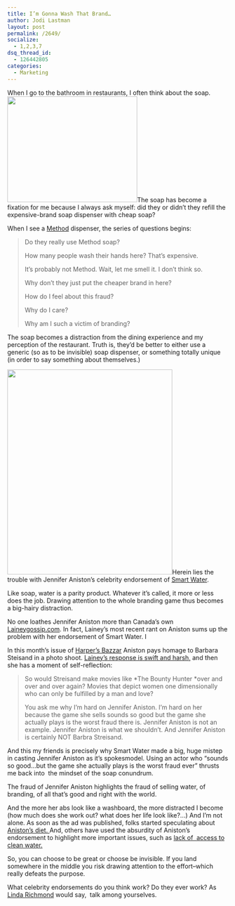 ```yaml
---
title: I’m Gonna Wash That Brand…
author: Jodi Lastman
layout: post
permalink: /2649/
socialize:
  - 1,2,3,7
dsq_thread_id:
  - 126442805
categories:
  - Marketing
---
```

When I go to the bathroom in restaurants, I often think about the soap. <a rel="attachment wp-att-2661" href="http://hypenotic.com/branding/2649/2649/attachment/screen-shot-2010-08-05-at-3-22-28-pm"><img class="alignleft size-full wp-image-2661" title="Screen shot 2010-08-05 at 3.22.28 PM" src="http://hypenotic.com/wordpress/wp-content/uploads/2010/08/Screen-shot-2010-08-05-at-3.22.28-PM.png" alt="" width="296" height="241" /></a>The soap has become a fixation for me because I always ask myself: did they or didn&#8217;t they refill the expensive-brand soap dispenser with cheap soap?

When I see a [Method][1] dispenser, the series of questions begins:

> Do they really use Method soap?
> 
> How many people wash their hands here? That&#8217;s expensive.
> 
> It&#8217;s probably not Method. Wait, let me smell it. I don&#8217;t think so.
> 
> Why don&#8217;t they just put the cheaper brand in here?
> 
> How do I feel about this fraud?
> 
> Why do I care?
> 
> Why am I such a victim of branding?

The soap becomes a distraction from the dining experience and my perception of the restaurant. Truth is, they&#8217;d be better to either use a generic (so as to be invisible) soap dispenser, or something totally unique (in order to say something about themselves.)

<a rel="attachment wp-att-2651" href="http://hypenotic.com/branding/2649/2649/attachment/screen-shot-2010-08-05-at-2-57-54-pm"><img class="alignleft size-full wp-image-2651" title="Screen shot 2010-08-05 at 2.57.54 PM" src="http://hypenotic.com/wordpress/wp-content/uploads/2010/08/Screen-shot-2010-08-05-at-2.57.54-PM.png" alt="" width="376" height="467" /></a>Herein lies the trouble with Jennifer Aniston&#8217;s celebrity endorsement of [Smart Water][2].

Like soap, water is a parity product. Whatever it&#8217;s called, it more or less does the job. Drawing attention to the whole branding game thus becomes a big-hairy distraction.

No one loathes Jennifer Aniston more than Canada&#8217;s own [Laineygossip.com][3]. In fact, Lainey&#8217;s most recent rant on Aniston sums up the problem with her endorsement of Smart Water. I

In this month&#8217;s issue of [Harper&#8217;s Bazzar][4] Aniston pays homage to Barbara Steisand in a photo shoot. [Lainey&#8217;s response is swift and harsh][5][,][5] and then she has a moment of self-reflection:

> So would Streisand make movies like *The Bounty Hunter *over and over and over again? Movies that depict women one dimensionally who can only be fulfilled by a man and love?
> 
> You ask me why I’m hard on Jennifer Aniston. I’m hard on her because the game she sells sounds so good but the game she actually plays is the worst fraud there is. Jennifer Aniston is not an example. Jennifer Aniston is what we shouldn’t. And Jennifer Aniston is certainly NOT Barbra Streisand.

And this my friends is precisely why Smart Water made a big, huge mistep in casting Jennifer Aniston as it&#8217;s spokesmodel. Using an actor who &#8220;sounds so good&#8230;but the game she actually plays is the worst fraud ever&#8221; thrusts me back into  the mindset of the soap conundrum.

The fraud of Jennifer Aniston highlights the fraud of selling water, of branding, of all that&#8217;s good and right with the world.

And the more her abs look like a washboard, the more distracted I become (how much does she work out? what does her life look like?&#8230;) And I&#8217;m not alone. As soon as the ad was published, folks started speculating about [Aniston&#8217;s diet. ][6]And, others have used the absurdity of Aniston&#8217;s endorsement to highlight more important issues, such as [lack of  access to clean water.][6]

So, you can choose to be great or choose be invisible. If you land somewhere in the middle you risk drawing attention to the effort&#8211;which really defeats the purpose.

What celebrity endorsements do you think work? Do they ever work? As [Linda Richmond][7] would say,  talk among yourselves.

 [1]: http://www.methodhome.com/
 [2]: http://www.glaceau.com/
 [3]: http://www.laineygossip.com
 [4]: http://www.harpersbazaar.com/fashion/fashion-articles/jennifer-aniston-barbra-streisand-pictures-0910
 [5]: http://www.laineygossip.com/Jennifer_Aniston_as_Barbra_Streisand_Harpers_Bazaar_04aug10.aspx?CatID=0&CelID=67
 [6]: http://www.huffingtonpost.com/2010/05/18/jennifer-aniston-bares-ri_n_580319.html
 [7]: http://www.youtube.com/watch?v=QqPiJ0L7YmY